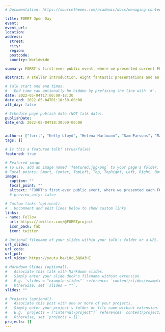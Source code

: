 ```yaml
---
# Documentation: https://sourcethemes.com/academic/docs/managing-content/

title: FORRT Open Day
event:
event_url: 
location: 
address:
  street:
  city: 
  region:
  postcode:
  country: Worldwide

summary: FORRT's first-ever public event, where we presented current FORRT project in just eight minutes each!

abstract: A stellar introduction, eight fantastic presentations and an open-end Q&A with project leaders - what more could we have wanted for our first Open Day? And the best thing? You can just rewatch everything on YoutTube in case you missed it.

# Talk start and end times.
#   End time can optionally be hidden by prefixing the line with `#`.
date: 2022-05-04T17:00:00-18:30
date_end: 2022-05-04T01:18:30-00:00
all_day: false

# Schedule page publish date (NOT talk date).
publishDate: 
date_end: 2022-05-04T18:30:00-00:00


authors: ["forrt", "Kelly Lloyd", "Helena Hartmann", "Sam Parsons", "Maddi Pownall", "Leticia Micheli", "Thomas Rhys Evans", "Amélie Gourdon-Kanhukamwe", "Meng Liu", "Flavio Azevedo"]
tags: []

# Is this a featured talk? (true/false)
featured: true

# Featured image
# To use, add an image named `featured.jpg/png` to your page's folder. 
# Focal points: Smart, Center, TopLeft, Top, TopRight, Left, Right, BottomLeft, Bottom, BottomRight.
image:
  caption: ""
  focal_point: ""
  alttext: "FORRT's first-ever public event, where we presented each FORRT project in just eight minutes and there is a question and answer with project leaders"
  # preview_only: false

# Custom links (optional).
#   Uncomment and edit lines below to show custom links.
links:
- name: Follow
  url: https://twitter.com/@FORRTproject
  icon_pack: fab
  icon: twitter

# Optional filename of your slides within your talk's folder or a URL.
url_slides: 
url_code:
url_pdf:
url_video: https://youtu.be/i8cL3Q6A3HE

# Markdown Slides (optional).
#   Associate this talk with Markdown slides.
#   Simply enter your slide deck's filename without extension.
#   E.g. `slides = "example-slides"` references `content/slides/example-slides.md`.
#   Otherwise, set `slides = ""`.
slides: ""

# Projects (optional).
#   Associate this post with one or more of your projects.
#   Simply enter your project's folder or file name without extension.
#   E.g. `projects = ["internal-project"]` references `content/project/deep-learning/index.md`.
#   Otherwise, set `projects = []`.
projects: []
---
```

